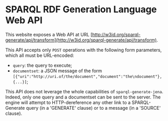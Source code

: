 # SPARQL RDF Generation Language Web API

This website exposes a Web API at URL [http://w3id.org/sparql-generate/api/transform](http://w3id.org/sparql-generate/api/transform).

This API accepts only `POST` operations with the following form parameters, which all must be URL-encoded:

 - `query`: the query to execute;
 - `documentset`: a JSON message of the form `[{"uri":"http://uri.of/the/document","document":"the\ndocument"},{...}]`;
    
This API does not leverage the whole capabilities of `sparql-generate-jena`. Indeed, only one query and a documentset can be sent to the server. The engine will attempt to HTTP-dereference any other link to a SPARQL-Generate query (in a 'GENERATE' clause) or to a message (in a 'SOURCE' clause).
